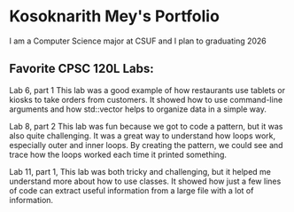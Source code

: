

# Kosoknarith Mey's Portfolio

I am a Computer Science major at CSUF  and I plan to graduating 2026

## Favorite CPSC 120L Labs:

Lab 6, part 1
This lab was a good example of how restaurants use tablets or kiosks to take orders from customers.
It showed how to use command-line arguments and how std::vector helps to organize data in a simple way.

Lab 8, part 2
This lab was fun because we got to code a pattern, but it was also quite challenging.
It was a great way to understand how loops work, especially outer and inner loops.
By creating the pattern, we could see and trace how the loops worked each time it printed something.

Lab 11, part 1,
This lab was both tricky and challenging, but it helped me understand more about how to use classes.
It showed how just a few lines of code can extract useful information from a large file 
with a lot of information.